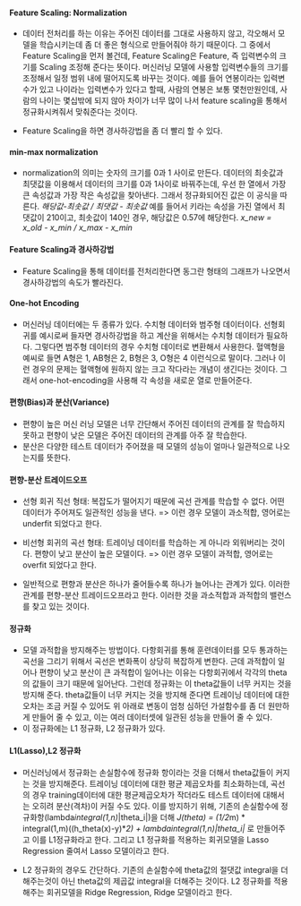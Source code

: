 #### Feature Scaling: Normalization
- 데이터 전처리를 하는 이유는 주어진 데이터를 그대로 사용하지 않고, 각오해서 모델을 학습시키는데 좀 더 좋은 형식으로 만들어줘야 하기 때문이다. 그 중에서 Feature Scaling을 먼저 볼건데, Feature Scaling은 Feature, 즉 입력변수의 크기를 Scaling 조정해 준다는 뜻이다. 머신러닝 모델에 사용할 입력변수들의 크기를 조정해서 일정 범위 내에 떨어지도록 바꾸는 것이다. 예를 들어 연봉이라는 입력변수가 있고 나이라는 입력변수가 있다고 할때, 사람의 연봉은 보통 몇천만원인데, 사람의 나이는 몇십밖에 되지 않아 차이가 너무 많이 나서 feature scaling을 통해서 정규화시켜줘서 맞춰준다는 것이다. 

- Feature Scaling을 하면 경사하강법을 좀 더 빨리 할 수 있다. 

#### min-max normalization
- normalization의 의미는 숫자의 크기를 0과 1 사이로 만든다. 데이터의 최솟값과 최댓값을 이용해서 데이터의 크기를 0과 1사이로 바꿔주는데, 우선 한 열에서 가장 큰 속성값과 가장 작은 속성값을 찾아낸다. 그래서 정규화되어진 값은 이 공식을 따른다. *해당값-최솟값 / 최댓값 - 최솟값* 예를 들어서 키라는 속성을 가진 열에서 최댓값이 210이고, 최솟값이 140인 경우, 해당값은 0.57에 해당한다. *x_new = x_old - x_min / x_max - x_min*

#### Feature Scaling과 경사하강법
- Feature Scaling을 통해 데이터를 전처리한다면 동그란 형태의 그래프가 나오면서 경사하강법의 속도가 빨라진다.

#### One-hot Encoding
- 머신러닝 데이터에는 두 종류가 있다. 수치형 데이터와 범주형 데이터이다. 선형회귀를 예시로써 들자면 경사하강법을 하고 계산을 위해서는 수치형 데이터가 필요하다. 그렇다면 범주형 데이터의 경우 수치형 데이터로 변환해서 사용한다. 혈액형을 예씨로 들면 A형은 1, AB형은 2, B형은 3, O형은 4 이런식으로 말이다. 그러나 이런 경우의 문제는 혈액형에 원하지 않는 크고 작다라는 개념이 생긴다는 것이다. 그래서 one-hot-encoding을 사용해 각 속성을 새로운 열로 만들어준다. 

#### 편향(Bias)과 분산(Variance)
- 편향이 높은 머신 러닝 모델은 너무 간단해서 주어진 데이터의 관계를 잘 학습하지 못하고 편향이 낮은 모델은 주어진  데이터의 관계를 아주 잘 학습한다.
- 분산은 다양한 테스트 데이터가 주어졌을 때 모델의 성능이 얼마나 일관적으로 나오는지를 뜻한다.

#### 편향-분산 트레이드오프
- 선형 회귀 직선 형태: 복잡도가 떨어지기 때문에 곡선 관계를 학습할 수 없다. 어떤 데이터가 주어져도 일관적인 성능을 낸다. => 이런 경우 모델이 과소적합, 영어로는 underfit 되었다고 한다.
- 비선형 회귀의 곡선 형태: 트레이닝 데이터를 학습하는 게 아니라 외워버리는 것이다. 편향이 낮고 분산이 높은 모델이다. => 이런 경우 모델이 과적합, 영어로는 overfit 되었다고 한다.

- 일반적으로 편향과 분산은 하나가 줄어들수록 하나가 늘어나는 관계가 있다. 이러한 관계를 편향-분산 트레이드오프라고 한다. 이러한 것을 과소적합과 과적합의 밸런스를 찾고 있는 것이다.

#### 정규화
- 모델 과적합을 방지해주는 방법이다. 다항회귀를 통해 훈련데이터를 모두 통과하는 곡선을 그리기 위해서 곡선은 변화폭이 상당히 복잡하게 변한다. 근데 과적합이 일어나 편향이 낮고 분산이 큰 과적합이 일어나는 이유는 다항회귀에서 각각의 theta의 값들이 크기 때문에 일어난다. 그런데 정규화는 이 theta값들이 너무 커지는 것을 방지해 준다. theta값들이 너무 커지는 것을 방지해 준다면 트레이닝 데이터에 대한 오차는 조금 커질 수 있어도 위 아래로 변동이 엄청 심하던 가설함수를 좀 더 원만하게 만들어 줄 수 있고, 이는 여러 데이터셋에 일관된 성능을 만들어 줄 수 있다. 
- 이 정규화에는 L1 정규화, L2 정규화가 있다.

#### L1(Lasso),L2 정규화
- 머신러닝에서 정규화는 손실함수에 정규화 항이라는 것을 더해서 theta값들이 커지는 것을 방지해준다. 트레이닝 데이터에 대한 평균 제곱오차를 최소화하는데, 곡선의 경우 training데이터에 대한 평균제곱오차가 작더라도 테스트 데이터에 대해서는 오히려 분산(격차)이 커질 수도 있다. 이를 방지하기 위해, 기존의 손실함수에 정규화항(lambda*integral(1,n)*|theta_i|)을 더해 *J(theta) = (1/2*m) * integral(1,m)((h_theta(x)-y)**2) + lambda*integral(1,n)*|theta_i|* 로 만들어주고 이를 L1정규화라고 한다. 그리고 L1 정규화를 적용하는 회귀모델을 Lasso Regression 줄여서 Lasso 모델이라고 한다.

- L2 정규화의 경우도 간단하다. 기존의 손실함수에 theta값의 절댓값 integral을 더해주는것이 아닌 theta값의 제곱값 integral을 더해주는 것이다. L2 정규화를 적용해주는 회귀모델을 Ridge Regression, Ridge 모델이라고 한다.